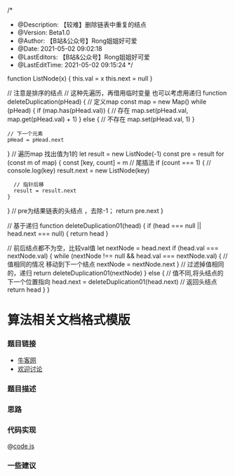 /*
 * @Description: 【较难】删除链表中重复的结点
 * @Version: Beta1.0
 * @Author: 【B站&公众号】Rong姐姐好可爱
 * @Date: 2021-05-02 09:02:18
 * @LastEditors: 【B站&公众号】Rong姐姐好可爱
 * @LastEditTime: 2021-05-02 09:15:24
 */

function ListNode(x) {
  this.val = x
  this.next = null
}

// 注意是排序的结点
// 这种先遍历，再借用临时变量 也可以考虑用递归
function deleteDuplication(pHead) {
  // 定义map
  const map = new Map()
  while (pHead) {
    if (map.has(pHead.val)) {
      // 存在
      map.set(pHead.val, map.get(pHead.val) + 1)
    } else {
      // 不存在
      map.set(pHead.val, 1)
    }

    // 下一个元素
    pHead = pHead.next
  }
  // 遍历map 找出值为1的
  let result = new ListNode(-1)
  const pre = result
  for (const m of map) {
    const [key, count] = m
    // 尾插法
    if (count === 1) {
      //             console.log(key)
      result.next = new ListNode(key)

      // 指针后移
      result = result.next
    }
  }
  // pre为结果链表的头结点 ，去除-1；
  return pre.next
}

// 基于递归
function deleteDuplication01(head) {
  if (head === null || head.next === null) {
    return head
  }

  // 前后结点都不为空，比较val值
  let nextNode = head.next
  if (head.val === nextNode.val) {
    while (nextNode !== null && head.val === nextNode.val) {
      // 值相同的情况 移动到下一个结点
      nextNode = nextNode.next
    }
    // 过滤掉值相同的，递归
    return deleteDuplication01(nextNode)
  } else {
    // 值不同,将头结点的下一个位置指向
    head.next = deleteDuplication01(head.next)
    // 返回头结点
    return head
  }
}

# 算法相关文档格式模版




### 题目链接

- [牛客网]()
- [欢迎讨论]()

### 题目描述


### 思路

### 代码实现

@[code js](@code/algorithm/剑指/链表/reverseList.js)


### 一些建议
